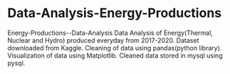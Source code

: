 # Data-Analysis-Energy-Productions
Energy-Productions--Data-Analysis
Data Analysis of Energy(Thermal, Nuclear and Hydro) produced everyday from 2017-2020.
Dataset downloaded from Kaggle.
Cleaning of data using pandas(python library).
Visualization of data using Matplotlib.
Cleaned data stored in mysql using pysql.


